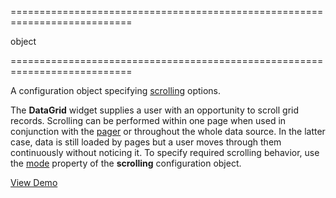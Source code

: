 <!--**
/*-------------------------------------------
    Auto-generated file. Do not modify.
-------------------------------------------

**-->
===========================================================================
<!--type-->object<!--/type-->
===========================================================================

<!--shortDescription-->
A configuration object specifying [scrolling](/Documentation/Guide/Widgets/DataGrid/Data_Navigation/#Scrolling) options.
<!--/shortDescription-->

<!--fullDescription-->
The **DataGrid** widget supplies a user with an opportunity to scroll grid records. Scrolling can be performed within one page when used in conjunction with the [pager](/Documentation/Guide/Widgets/DataGrid/Visual_Elements/#Pager) or throughout the whole data source. In the latter case, data is still loaded by pages but a user moves through them continuously without noticing it. To specify required scrolling behavior, use the [mode](/Documentation/ApiReference/UI_Widgets/dxDataGrid/Configuration/scrolling/#mode) property of the **scrolling** configuration object.

<a href="http://js.devexpress.com/Demos/WidgetsGallery/#demo/datagridgridpagingandscrollingvirtualscrolling/" class="button orange small fix-width-155" style="margin-right: 20px;" target="_blank">View Demo</a>
<!--/fullDescription-->
